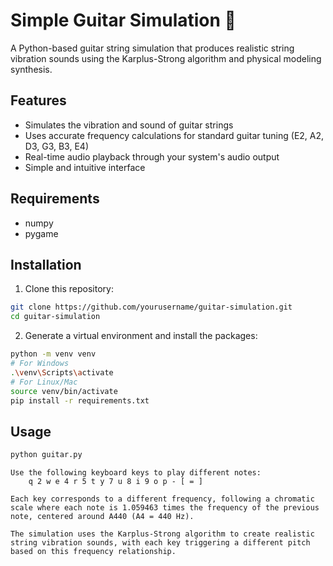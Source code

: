 # Simple Guitar Simulation 🎸

A Python-based guitar string simulation that produces realistic string vibration sounds using the Karplus-Strong algorithm and physical modeling synthesis.

## Features

- Simulates the vibration and sound of guitar strings
- Uses accurate frequency calculations for standard guitar tuning (E2, A2, D3, G3, B3, E4)
- Real-time audio playback through your system's audio output
- Simple and intuitive interface

## Requirements

- numpy
- pygame

## Installation

1. Clone this repository:

```bash
git clone https://github.com/yourusername/guitar-simulation.git
cd guitar-simulation
```

2. Generate a virtual environment and install the packages:

```bash
python -m venv venv
# For Windows
.\venv\Scripts\activate
# For Linux/Mac
source venv/bin/activate
pip install -r requirements.txt
```

## Usage

```bash
python guitar.py
```
    Use the following keyboard keys to play different notes:
        q 2 w e 4 r 5 t y 7 u 8 i 9 o p - [ = ]
    
    Each key corresponds to a different frequency, following a chromatic scale where each note is 1.059463 times the frequency of the previous note, centered around A440 (A4 = 440 Hz).

    The simulation uses the Karplus-Strong algorithm to create realistic string vibration sounds, with each key triggering a different pitch based on this frequency relationship.
